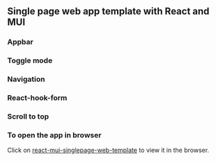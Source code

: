 ## Single page web app template with React and MUI

### Appbar

### Toggle mode

### Navigation

### React-hook-form

### Scroll to top

### To open the app in browser 
Click on [react-mui-singlepage-web-template](https://shoebtamboli.github.io/singlepage-web-template) to view it in the browser.
